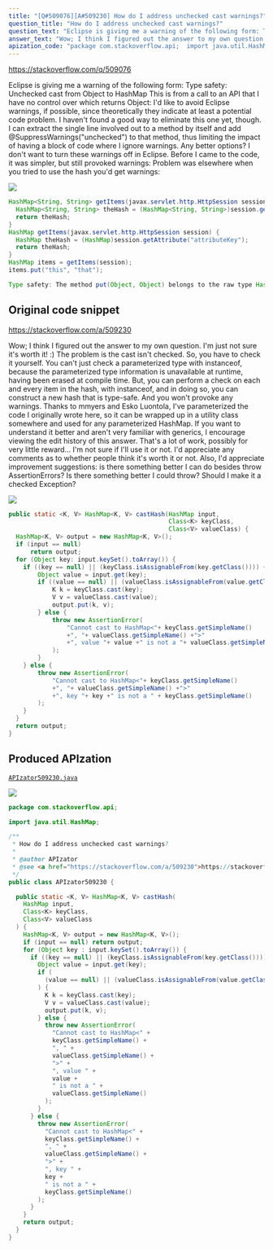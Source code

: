 ```yaml
---
title: "[Q#509076][A#509230] How do I address unchecked cast warnings?"
question_title: "How do I address unchecked cast warnings?"
question_text: "Eclipse is giving me a warning of the following form: Type safety: Unchecked cast from Object to HashMap This is from a call to an API that I have no control over which returns Object: I'd like to avoid Eclipse warnings, if possible, since theoretically they indicate at least a potential code problem.  I haven't found a good way to eliminate this one yet, though.  I can extract the single line involved out to a method by itself and add @SuppressWarnings(\"unchecked\") to that method, thus limiting the impact of having a block of code where I ignore warnings.  Any better options?  I don't want to turn these warnings off in Eclipse. Before I came to the code, it was simpler, but still provoked warnings: Problem was elsewhere when you tried to use the hash you'd get warnings:"
answer_text: "Wow; I think I figured out the answer to my own question.  I'm just not sure it's worth it! :) The problem is the cast isn't checked.  So, you have to check it yourself.  You can't just check a parameterized type with instanceof, because the parameterized type information is unavailable at runtime, having been erased at compile time. But, you can perform a check on each and every item in the hash, with instanceof, and in doing so, you can construct a new hash that is type-safe.  And you won't provoke any warnings. Thanks to mmyers and Esko Luontola, I've parameterized the code I originally wrote here, so it can be wrapped up in a utility class somewhere and used for any parameterized HashMap.  If you want to understand it better and aren't very familiar with generics, I encourage viewing the edit history of this answer. That's a lot of work, possibly for very little reward...  I'm not sure if I'll use it or not.  I'd appreciate any comments as to whether people think it's worth it or not.  Also, I'd appreciate improvement suggestions: is there something better I can do besides throw AssertionErrors?  Is there something better I could throw?  Should I make it a checked Exception?"
apization_code: "package com.stackoverflow.api;  import java.util.HashMap;  /**  * How do I address unchecked cast warnings?  *  * @author APIzator  * @see <a href=\"https://stackoverflow.com/a/509230\">https://stackoverflow.com/a/509230</a>  */ public class APIzator509230 {    public static <K, V> HashMap<K, V> castHash(     HashMap input,     Class<K> keyClass,     Class<V> valueClass   ) {     HashMap<K, V> output = new HashMap<K, V>();     if (input == null) return output;     for (Object key : input.keySet().toArray()) {       if ((key == null) || (keyClass.isAssignableFrom(key.getClass()))) {         Object value = input.get(key);         if (           (value == null) || (valueClass.isAssignableFrom(value.getClass()))         ) {           K k = keyClass.cast(key);           V v = valueClass.cast(value);           output.put(k, v);         } else {           throw new AssertionError(             \"Cannot cast to HashMap<\" +             keyClass.getSimpleName() +             \", \" +             valueClass.getSimpleName() +             \">\" +             \", value \" +             value +             \" is not a \" +             valueClass.getSimpleName()           );         }       } else {         throw new AssertionError(           \"Cannot cast to HashMap<\" +           keyClass.getSimpleName() +           \", \" +           valueClass.getSimpleName() +           \">\" +           \", key \" +           key +           \" is not a \" +           keyClass.getSimpleName()         );       }     }     return output;   } }"
---
```


https://stackoverflow.com/q/509076

Eclipse is giving me a warning of the following form:
Type safety: Unchecked cast from Object to HashMap
This is from a call to an API that I have no control over which returns Object:
I&#x27;d like to avoid Eclipse warnings, if possible, since theoretically they indicate at least a potential code problem.  I haven&#x27;t found a good way to eliminate this one yet, though.  I can extract the single line involved out to a method by itself and add @SuppressWarnings(&quot;unchecked&quot;) to that method, thus limiting the impact of having a block of code where I ignore warnings.  Any better options?  I don&#x27;t want to turn these warnings off in Eclipse.
Before I came to the code, it was simpler, but still provoked warnings:
Problem was elsewhere when you tried to use the hash you&#x27;d get warnings:


<div class="code-logo"><img src="/stackoverflow.png" /></div>

```java
HashMap<String, String> getItems(javax.servlet.http.HttpSession session) {
  HashMap<String, String> theHash = (HashMap<String, String>)session.getAttribute("attributeKey");
  return theHash;
}
HashMap getItems(javax.servlet.http.HttpSession session) {
  HashMap theHash = (HashMap)session.getAttribute("attributeKey");
  return theHash;
}
HashMap items = getItems(session);
items.put("this", "that");

Type safety: The method put(Object, Object) belongs to the raw type HashMap.  References to generic type HashMap<K,V> should be parameterized.
```


## Original code snippet

https://stackoverflow.com/a/509230

Wow; I think I figured out the answer to my own question.  I&#x27;m just not sure it&#x27;s worth it! :)
The problem is the cast isn&#x27;t checked.  So, you have to check it yourself.  You can&#x27;t just check a parameterized type with instanceof, because the parameterized type information is unavailable at runtime, having been erased at compile time.
But, you can perform a check on each and every item in the hash, with instanceof, and in doing so, you can construct a new hash that is type-safe.  And you won&#x27;t provoke any warnings.
Thanks to mmyers and Esko Luontola, I&#x27;ve parameterized the code I originally wrote here, so it can be wrapped up in a utility class somewhere and used for any parameterized HashMap.  If you want to understand it better and aren&#x27;t very familiar with generics, I encourage viewing the edit history of this answer.
That&#x27;s a lot of work, possibly for very little reward...  I&#x27;m not sure if I&#x27;ll use it or not.  I&#x27;d appreciate any comments as to whether people think it&#x27;s worth it or not.  Also, I&#x27;d appreciate improvement suggestions: is there something better I can do besides throw AssertionErrors?  Is there something better I could throw?  Should I make it a checked Exception?

<div class="code-logo"><img src="/stackoverflow.png" /></div>

```java
public static <K, V> HashMap<K, V> castHash(HashMap input,
                                            Class<K> keyClass,
                                            Class<V> valueClass) {
  HashMap<K, V> output = new HashMap<K, V>();
  if (input == null)
      return output;
  for (Object key: input.keySet().toArray()) {
    if ((key == null) || (keyClass.isAssignableFrom(key.getClass()))) {
        Object value = input.get(key);
        if ((value == null) || (valueClass.isAssignableFrom(value.getClass()))) {
            K k = keyClass.cast(key);
            V v = valueClass.cast(value);
            output.put(k, v);
        } else {
            throw new AssertionError(
                "Cannot cast to HashMap<"+ keyClass.getSimpleName()
                +", "+ valueClass.getSimpleName() +">"
                +", value "+ value +" is not a "+ valueClass.getSimpleName()
            );
        }
    } else {
        throw new AssertionError(
            "Cannot cast to HashMap<"+ keyClass.getSimpleName()
            +", "+ valueClass.getSimpleName() +">"
            +", key "+ key +" is not a " + keyClass.getSimpleName()
        );
    }
  }
  return output;
}
```

## Produced APIzation

[`APIzator509230.java`](https://github.com/blind-papers/apization-temp-data/raw/main/search/APIzator509230.java)

<div class="code-logo"><img src="/apizator.png" /></div>

```java
package com.stackoverflow.api;

import java.util.HashMap;

/**
 * How do I address unchecked cast warnings?
 *
 * @author APIzator
 * @see <a href="https://stackoverflow.com/a/509230">https://stackoverflow.com/a/509230</a>
 */
public class APIzator509230 {

  public static <K, V> HashMap<K, V> castHash(
    HashMap input,
    Class<K> keyClass,
    Class<V> valueClass
  ) {
    HashMap<K, V> output = new HashMap<K, V>();
    if (input == null) return output;
    for (Object key : input.keySet().toArray()) {
      if ((key == null) || (keyClass.isAssignableFrom(key.getClass()))) {
        Object value = input.get(key);
        if (
          (value == null) || (valueClass.isAssignableFrom(value.getClass()))
        ) {
          K k = keyClass.cast(key);
          V v = valueClass.cast(value);
          output.put(k, v);
        } else {
          throw new AssertionError(
            "Cannot cast to HashMap<" +
            keyClass.getSimpleName() +
            ", " +
            valueClass.getSimpleName() +
            ">" +
            ", value " +
            value +
            " is not a " +
            valueClass.getSimpleName()
          );
        }
      } else {
        throw new AssertionError(
          "Cannot cast to HashMap<" +
          keyClass.getSimpleName() +
          ", " +
          valueClass.getSimpleName() +
          ">" +
          ", key " +
          key +
          " is not a " +
          keyClass.getSimpleName()
        );
      }
    }
    return output;
  }
}

```
